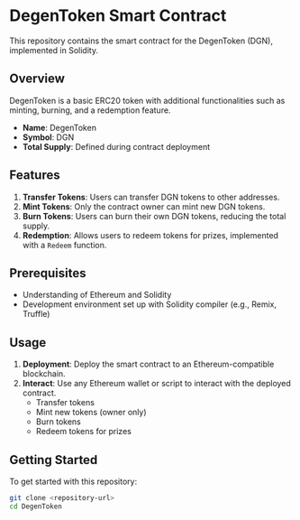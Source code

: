 # DegenToken Smart Contract

This repository contains the smart contract for the DegenToken (DGN), implemented in Solidity.

## Overview

DegenToken is a basic ERC20 token with additional functionalities such as minting, burning, and a redemption feature.

- **Name**: DegenToken
- **Symbol**: DGN
- **Total Supply**: Defined during contract deployment

## Features

1. **Transfer Tokens**: Users can transfer DGN tokens to other addresses.
2. **Mint Tokens**: Only the contract owner can mint new DGN tokens.
3. **Burn Tokens**: Users can burn their own DGN tokens, reducing the total supply.
4. **Redemption**: Allows users to redeem tokens for prizes, implemented with a `Redeem` function.

## Prerequisites

- Understanding of Ethereum and Solidity
- Development environment set up with Solidity compiler (e.g., Remix, Truffle)

## Usage

1. **Deployment**: Deploy the smart contract to an Ethereum-compatible blockchain.
2. **Interact**: Use any Ethereum wallet or script to interact with the deployed contract.
   - Transfer tokens
   - Mint new tokens (owner only)
   - Burn tokens
   - Redeem tokens for prizes

## Getting Started

To get started with this repository:

```bash
git clone <repository-url>
cd DegenToken

